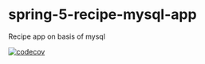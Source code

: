 # spring-5-recipe-mysql-app
Recipe app on basis of mysql

[![codecov](https://codecov.io/gh/AtulGarg28/spring5-recipe-app/branch/master/graph/badge.svg?token=4HUZOLTJEA)](https://codecov.io/gh/AtulGarg28/spring5-recipe-app)
